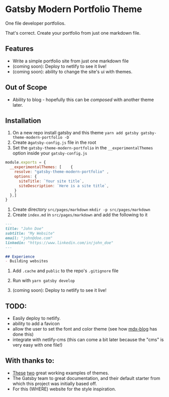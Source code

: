 # Gatsby Modern Portfolio Theme

One file developer portfolios.

That's correct. Create your portfolio from just one markdown file. 

## Features

- Write a simple portfolio site from just one markdown file
- (coming soon): Deploy to netlify to see it live!
- (coming soon): ability to change the site's ui with themes.


## Out of Scope
- Ability to blog - hopefully this can be *composed* with another theme later.

## Installation

1. On a new repo install gatsby and this theme `yarn add gatsby gatsby-theme-modern-portfolio -D`
1. Create a`gatsby-config.js` file in the root
1. Set the `gatsby-theme-modern-portfolio` in the `__experimentalThemes` option inside your `gatsby-config.js` 

```js
module.exports = {
  __experimentalThemes: [    {
    resolve: "gatsby-theme-modern-portfolio" ,
    options: {
      siteTitle: `Your site title`,
      siteDescription: `Here is a site title`,
    }
  },]
}
```
1. Create directory `src/pages/markdown` `mkdir -p src/pages/markdown`
1. Create `index.md` in `src/pages/markdown` and add the following to it

```markdown
---
title: "John Doe"
subtitle: "My Website"
email: "john@doe.com"
linkedin: "https://www.linkedin.com/in/john_doe"
---

## Experience
- Building websites

```
1. Add `.cache` and `public` to the repo's `.gitignore` file

1. Run with `yarn gatsby develop`  

1. (coming soon): Deploy to netlify to see it live!


## TODO:
- Easily deploy to netlify.
- ability to add a favicon
- allow the user to set the font and color theme (see how [mdx-blog](https://github.com/jxnblk/gatsby-theme-mdx-blog/tree/master/example) has done this)
- integrate with netlify-cms (this can come a bit later because the "cms" is very easy with one file!)

## With thanks to:
-  [These](https://github.com/sw-yx/gatsby-theme-dev-blog/tree/master/src) [two](https://github.com/jxnblk/gatsby-theme-mdx-blog/tree/master/example)   great working examples of themes.
-  The Gatsby team to great documentation, and their default starter from which this project was initially based off.
-  For this (WHERE) website for the style inspiration.